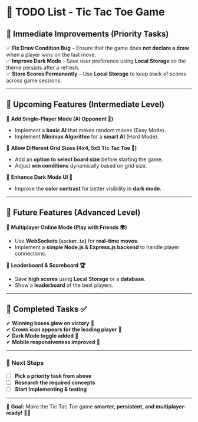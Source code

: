
# **📌 TODO List - Tic Tac Toe Game**  

## **🔹 Immediate Improvements (Priority Tasks)**  
✅ **Fix Draw Condition Bug** – Ensure that the game does **not declare a draw** when a player wins on the last move.  
✅ **Improve Dark Mode** – Save user preference using **Local Storage** so the theme persists after a refresh.  
✅ **Store Scores Permanently** – Use **Local Storage** to keep track of scores across game sessions.  

---

## **🔹 Upcoming Features (Intermediate Level)**  
🔲 **Add Single-Player Mode (AI Opponent 🤖)**  
- Implement a **basic AI** that makes random moves (Easy Mode).  
- Implement **Minimax Algorithm** for a **smart AI** (Hard Mode).  

🔲 **Allow Different Grid Sizes (4x4, 5x5 Tic Tac Toe 🔄)**  
- Add an **option to select board size** before starting the game.  
- Adjust **win conditions** dynamically based on grid size.  

🔲 **Enhance Dark Mode UI 🎨**  
- Improve the **color contrast** for better visibility in **dark mode**.  

---

## **🔹 Future Features (Advanced Level)**  
🔲 **Multiplayer Online Mode (Play with Friends 🌍)**  
- Use **WebSockets (`socket.io`)** for **real-time moves**.  
- Implement a **simple Node.js & Express.js backend** to handle player connections.  

🔲 **Leaderboard & Scoreboard 🏆**  
- Save **high scores** using **Local Storage** or a **database**.  
- Show a **leaderboard** of the best players.  

---

## **🔹 Completed Tasks ✅**  
✔ **Winning boxes glow on victory** 🎉  
✔ **Crown icon appears for the leading player** 👑  
✔ **Dark Mode toggle added** 🌙  
✔ **Mobile responsiveness improved** 📱  

---

### **🚀 Next Steps**  
- [ ] **Pick a priority task from above**  
- [ ] **Research the required concepts**  
- [ ] **Start implementing & testing**  

---

🎯 **Goal:** Make the Tic Tac Toe game **smarter, persistent, and multiplayer-ready!** 🚀🔥  